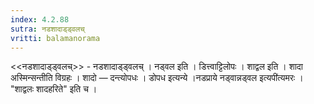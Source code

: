 ```yaml
---
index: 4.2.88
sutra: नडशादाड्ड्वलच्
vritti: balamanorama
---
```


<<नडशादाड्ड्वलच्>> - नडशादाड्ड्वलच् । नड्वल इति । डित्त्वाट्टिलोपः । शाद्वल इति । शादा अस्मिन्सन्तीति विग्रहः । शादो — दन्त्योपधः । डोपध इत्यन्ये ।नडप्राये नड्वान्नड्वल इत्यपी॑त्यमरः । "शाद्वलः शादहरिते" इति च ।